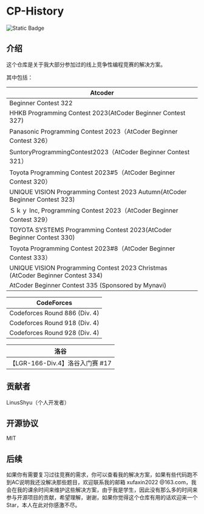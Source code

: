 # CP-History

![Static Badge](https://img.shields.io/badge/CP--History-black)

## 介绍

这个仓库是关于我大部分参加过的线上竞争性编程竞赛的解决方案。

其中包括：

|Atcoder|
|-|
|Beginner Contest 322|
|HHKB Programming Contest 2023(AtCoder Beginner Contest 327)|
|Panasonic Programming Contest 2023（AtCoder Beginner Contest 326）|
|SuntoryProgrammingContest2023（AtCoder Beginner Contest 321）|
|Toyota Programming Contest 2023#5（AtCoder Beginner Contest 320）|
|UNIQUE VISION Programming Contest 2023 Autumn(AtCoder Beginner Contest 323)|
|Ｓｋｙ Inc, Programming Contest 2023（AtCoder Beginner Contest 329）|
|TOYOTA SYSTEMS Programming Contest 2023(AtCoder Beginner Contest 330)|
|Toyota Programming Contest 2023#8（AtCoder Beginner Contest 333）|
|UNIQUE VISION Programming Contest 2023 Christmas (AtCoder Beginner Contest 334)|
|AtCoder Beginner Contest 335 (Sponsored by Mynavi)|

|CodeForces|
|-|
|Codeforces Round 886 (Div. 4)|
|Codeforces Round 918 (Div. 4)|
|Codeforces Round 928 (Div. 4)|

|洛谷|
|-|
|【LGR-166-Div.4】洛谷入门赛 #17|

## 贡献者

LinusShyu（个人开发者）

## 开源协议

MIT

## 后续

如果你有需要复习过往竞赛的需求，你可以查看我的解决方案，如果有些代码跑不到AC说明我还没解决那些题目，欢迎联系我的邮箱
xufaxin2022 @163.com，我会在我的课余时间来维护这些解决方案，由于我是学生，因此没有那么多的时间来参与开源项目的贡献，希望理解，谢谢，如果你觉得这个仓库有用的话欢迎来一个Star，本人在此对你感激不尽。

